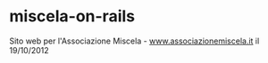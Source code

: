 miscela-on-rails
================
Sito web per l'Associazione Miscela - www.associazionemiscela.it il 19/10/2012
